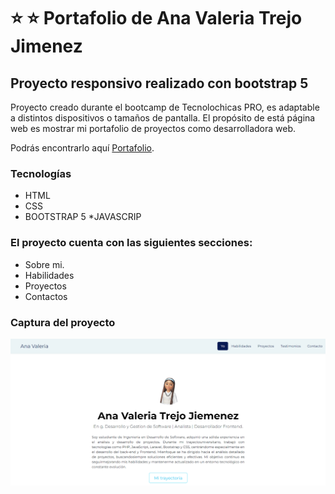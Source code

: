 #  ⭐ :star: Portafolio de Ana Valeria Trejo Jimenez
## Proyecto responsivo realizado con bootstrap 5

Proyecto creado durante el bootcamp de Tecnolochicas PRO, es adaptable a distintos dispositivos o tamaños de pantalla.
El propósito de está página web es mostrar mi portafolio de proyectos como desarrolladora web.

Podrás encontrarlo aquí [Portafolio](https://123anva123.github.io/).

### Tecnologías

* HTML
* CSS
* BOOTSTRAP 5
*JAVASCRIP

### El proyecto cuenta con las siguientes secciones:

* Sobre mi.
* Habilidades 
* Proyectos 
* Contactos

### Captura del proyecto 
![Captura del proyecto](/img/Porta.png)